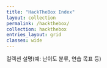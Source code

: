 ```yaml
---
title: "HackTheBox Index"
layout: collection
permalink: /hackthebox/
collection: hackthebox
entries_layout: grid
classes: wide
---
```


컬렉션 설명(예: 난이도 분류, 연습 목표 등)